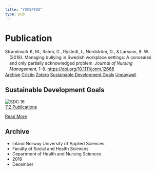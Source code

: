 ```yaml
---
title: "YDC5FTUU"
type: pub
---
```

<h1>Publication</h1>
<article id="csl-bib-container-YDC5FTUU" class="csl-bib-container">
  <div class="csl-bib-body" style="line-height: 1.35; padding-left: 1em; text-indent:-1em;">
  <div class="csl-entry">Strandmark K, M., Rahm, G., Rystedt, I., Nordstr&#xF6;m, G., &amp; Larsson, B. W. (2018). Managing bullying in Swedish workplace settings: A concealed and only partially acknowledged problem. <i>Journal of Nursing Management</i>, 1&#x2013;8. <a href="https://doi.org/10.1111/jonm.12668">https://doi.org/10.1111/jonm.12668</a></div>
</div>
  <div class="csl-bib-buttons">
    <a href="#taxonomy-article-YDC5FTUU" class="csl-bib-button">Archive</a>
    <a href alt="Cristin URL" class="csl-bib-button">Cristin</a>
    <a href alt="Zotero URL" class="csl-bib-button">Zotero</a>
    <a href="#sdg-article-YDC5FTUU" class="csl-bib-button">Sustainable Development Goals</a>
    <a href="https://doi.org/10.1111/jonm.12668" class="csl-bib-button">Unpaywall</a>
  </div>
  <div id="csl-bib-meta-container-YDC5FTUU"></div>
</article>
<div id="csl-bib-meta-YDC5FTUU" class="csl-bib-meta">
  <article id="sdg-article-YDC5FTUU" class="sdg-article">
    <h1>Sustainable Development Goals</h1>
    <div class="sdg-container"><div id="sdg16" class="sdg">
<img src="{{< params subfolder >}}images/sdg/sdg16_en.png" class="image" alt="SDG 16">
<div class="sdg-overlay">
<a href="{{< params subfolder >}}en/archive/?sdg=16#archive" class="sdg-publication-count"><span>112</span> Publications</a>
<p><a href="https://sdgs.un.org/goals/goal16" class="sdg-read-more">Read More</a></p>
</div>
</div></div>
  </article>
  <article id="taxonomy-article-YDC5FTUU" class="taxonomy-article">
    <h1>Archive</h1>
    <ul>
      <li>Inland Norway University of Applied Sciences</li>
      <li>Faculty of Social and Health Sciences</li>
      <li>Department of Health and Nursing Sciences</li>
      <li>2018</li>
      <li>December</li>
    </ul>
  </article>
</div>

